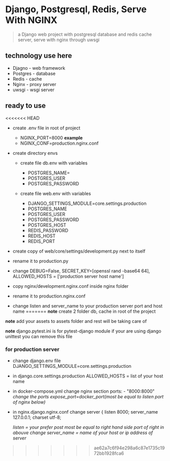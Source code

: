 # Django, Postgresql, Redis, Serve With NGINX

> a Django web project with postgresql database and redis cache server, serve with nginx through uwsgi

## technology use here

- Djagno - web framework
- Postgres - database
- Redis - cache
- Nginx - proxy server
- uwsgi - wsgi server

## ready to use

<<<<<<< HEAD
- create .env file in root of project

  - NGINX_PORT=8000 **example**
  - NGINX_CONF=production.nginx.conf

- create directory envs

  - create file db.env with variables

    - POSTGRES_NAME=
    - POSTGRES_USER
    - POSTGRES_PASSWORD

  - create file web.env with variables
    - DJANGO_SETTINGS_MODULE=core.settings.production
    - POSTGRES_NAME
    - POSTGRES_USER
    - POSTGRES_PASSWORD
    - POSTGRES_HOST
    - REDIS_PASSWORD
    - REDIS_HOST
    - REDIS_PORT

- create copy of web/core/settings/development.py next to itself
- rename it to production.py
- change DEBUG=False,
  SECRET_KEY=[openssl rand -base64 64],
  ALLOWED_HOSTS = ['production server host name']

- copy nginx/development.nginx.conf inside nginx folder
- rename it to production.nginx.conf
- change listen and server_name to your production server port and host name
=======
**note** create 2 folder db, cache in root of the project

**note** add your assets to assets folder and rest will be taking care of

**note** django.pytest.ini is for pytest-django module if your are using django unittest you can remove this file

### for production server
- change django.env file 
  DJANGO_SETTINGS_MODULE=core.settings.production
  
- in django.core.settings.production
  ALLOWED_HOSTS = list of your host name
  
- in docker-compose.yml
  change nginx section
    ports:
      - "8000:8000"
    *change the ports expose_port=docker_port(most be equal to listen port of nginx below)*
    
- in nginx.django.nginx.conf
  change server {
    listen      8000;
    server_name 127.0.0.1;
    charset     utf-8;
    
    *listen = your prefer post most be equal to right hand side port of right in abouve change
    server_name = name of your host or ip address of server*
>>>>>>> ae62a7c6f94e298a6c87e1735c1972bb1928fca6

